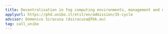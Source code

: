 ```yaml
---
title: Decentralisation in fog computing environments, management and orchestration
applyurl: https://phd.unibo.it/etit/en/admission/35-cycle
advisor: Domenico Siracusa (dsiracusa@fbk.eu)
tag: call_unibo
---
```

